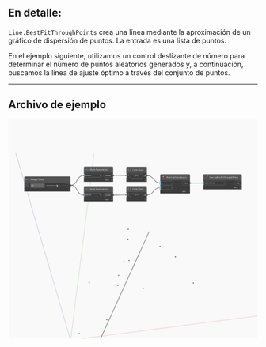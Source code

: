 ## En detalle:
`Line.BestFitThroughPoints` crea una línea mediante la aproximación de un gráfico de dispersión de puntos. La entrada es una lista de puntos.

En el ejemplo siguiente, utilizamos un control deslizante de número para determinar el número de puntos aleatorios generados y, a continuación, buscamos la línea de ajuste óptimo a través del conjunto de puntos.

___
## Archivo de ejemplo

![ByBestFitThroughPoints](./Autodesk.DesignScript.Geometry.Line.ByBestFitThroughPoints_img.jpg)

